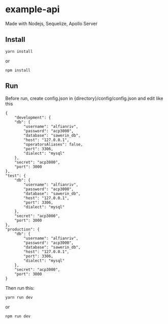 
# example-api

Made with Nodejs, Sequelize, Apollo Server

## Install

    yarn install
or 

    npm install

## Run
Before run, create config.json in {directory}/config/config.json and edit 
like this

    {
		"development": {
		"db": {
		    "username": "alfianriv",
		    "password": "acp3000",
		    "database": "sawerin_db",
		    "host": "127.0.0.1",
		    "operatorsAliases": false,
		    "port": 3306,
		    "dialect": "mysql"
		},
	    "secret": "acp3000",
	    "port": 3000
    },
    "test": {
	    "db": {
		    "username": "alfianriv",
		    "password": "acp3000",
		    "database": "sawerin_db",
		    "host": "127.0.0.1",
		    "port": 3306,
		    "dialect": "mysql"
		},
		"secret": "acp3000",
		"port": 3000
    },
    "production": {
	    "db": {
		    "username": "alfianriv",
		    "password": "acp3000",
		    "database": "sawerin_db",
		    "host": "127.0.0.1",
		    "port": 3306,
		    "dialect": "mysql"
	    },
	    "secret": "acp3000",
	    "port": 3000
	}
	
Then run this:

    yarn run dev
or

    npm run dev
